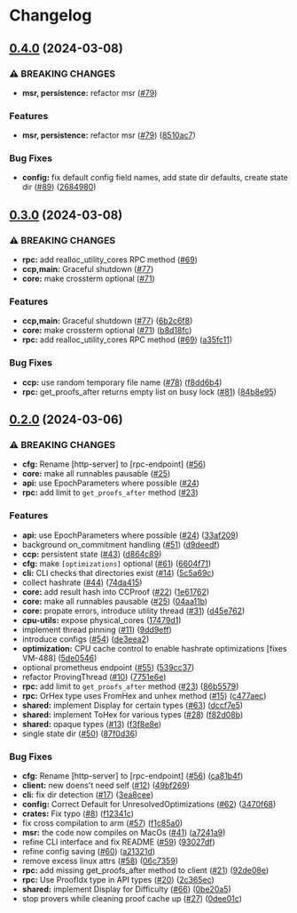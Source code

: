 # Changelog

## [0.4.0](https://github.com/fluencelabs/capacity-commitment-prover/compare/ccp-v0.3.0...ccp-v0.4.0) (2024-03-08)


### ⚠ BREAKING CHANGES

* **msr, persistence:** refactor msr ([#79](https://github.com/fluencelabs/capacity-commitment-prover/issues/79))

### Features

* **msr, persistence:** refactor msr ([#79](https://github.com/fluencelabs/capacity-commitment-prover/issues/79)) ([8510ac7](https://github.com/fluencelabs/capacity-commitment-prover/commit/8510ac78bb63f5959832c8e1bcb8047f8a4be2c6))


### Bug Fixes

* **config:** fix default config field names, add state dir defaults, create state dir ([#89](https://github.com/fluencelabs/capacity-commitment-prover/issues/89)) ([2684980](https://github.com/fluencelabs/capacity-commitment-prover/commit/2684980ec691c5ee278f1317075bb22d2bc5f057))

## [0.3.0](https://github.com/fluencelabs/capacity-commitment-prover/compare/ccp-v0.2.0...ccp-v0.3.0) (2024-03-08)


### ⚠ BREAKING CHANGES

* **rpc:** add realloc_utility_cores RPC method ([#69](https://github.com/fluencelabs/capacity-commitment-prover/issues/69))
* **ccp,main:** Graceful shutdown ([#77](https://github.com/fluencelabs/capacity-commitment-prover/issues/77))
* **core:** make crossterm optional ([#71](https://github.com/fluencelabs/capacity-commitment-prover/issues/71))

### Features

* **ccp,main:** Graceful shutdown ([#77](https://github.com/fluencelabs/capacity-commitment-prover/issues/77)) ([6b2c6f8](https://github.com/fluencelabs/capacity-commitment-prover/commit/6b2c6f85819ad44d70560a95181b68bdf1323eb5))
* **core:** make crossterm optional ([#71](https://github.com/fluencelabs/capacity-commitment-prover/issues/71)) ([b8d18fc](https://github.com/fluencelabs/capacity-commitment-prover/commit/b8d18fcc7dc82e72c9e7cfacc1ac41e14e95f4a5))
* **rpc:** add realloc_utility_cores RPC method ([#69](https://github.com/fluencelabs/capacity-commitment-prover/issues/69)) ([a35fc11](https://github.com/fluencelabs/capacity-commitment-prover/commit/a35fc11e205cda2d6cd36b871b760dcac7ddf666))


### Bug Fixes

* **ccp:** use random temporary file name ([#78](https://github.com/fluencelabs/capacity-commitment-prover/issues/78)) ([f8dd6b4](https://github.com/fluencelabs/capacity-commitment-prover/commit/f8dd6b458033476ced2fb00b3ca59c6310e88998))
* **rpc:** get_proofs_after returns empty list on busy lock ([#81](https://github.com/fluencelabs/capacity-commitment-prover/issues/81)) ([84b8e95](https://github.com/fluencelabs/capacity-commitment-prover/commit/84b8e956dca1e946d35598605c2c27330a2ceb54))

## [0.2.0](https://github.com/fluencelabs/capacity-commitment-prover/compare/ccp-v0.1.0...ccp-v0.2.0) (2024-03-06)


### ⚠ BREAKING CHANGES

* **cfg:** Rename [http-server] to [rpc-endpoint] ([#56](https://github.com/fluencelabs/capacity-commitment-prover/issues/56))
* **core:** make all runnables pausable ([#25](https://github.com/fluencelabs/capacity-commitment-prover/issues/25))
* **api:** use EpochParameters where possible ([#24](https://github.com/fluencelabs/capacity-commitment-prover/issues/24))
* **rpc:** add limit to `get_proofs_after` method ([#23](https://github.com/fluencelabs/capacity-commitment-prover/issues/23))

### Features

* **api:** use EpochParameters where possible ([#24](https://github.com/fluencelabs/capacity-commitment-prover/issues/24)) ([33af209](https://github.com/fluencelabs/capacity-commitment-prover/commit/33af209d657e52f0bb8cdc920eff39a7c03df225))
* background on_commitment handling ([#51](https://github.com/fluencelabs/capacity-commitment-prover/issues/51)) ([d9deedf](https://github.com/fluencelabs/capacity-commitment-prover/commit/d9deedfc6fb8c4a0a85db94f93a7f349a24043a7))
* **ccp:** persistent state ([#43](https://github.com/fluencelabs/capacity-commitment-prover/issues/43)) ([d864c89](https://github.com/fluencelabs/capacity-commitment-prover/commit/d864c89e438f671a8722b9272dba258befbc4b93))
* **cfg:** make `[optimizations]` optional ([#61](https://github.com/fluencelabs/capacity-commitment-prover/issues/61)) ([6604f71](https://github.com/fluencelabs/capacity-commitment-prover/commit/6604f71ebc057653d723e8100f68495e87365145))
* **cli:** CLI checks that directories exist ([#14](https://github.com/fluencelabs/capacity-commitment-prover/issues/14)) ([5c5a69c](https://github.com/fluencelabs/capacity-commitment-prover/commit/5c5a69c59e18ebbd0f3c5146a784e640c0ae457f))
* collect hashrate ([#44](https://github.com/fluencelabs/capacity-commitment-prover/issues/44)) ([74da415](https://github.com/fluencelabs/capacity-commitment-prover/commit/74da41560e96d34c24c127a867506859e42db5c6))
* **core:** add result hash into CCProof ([#22](https://github.com/fluencelabs/capacity-commitment-prover/issues/22)) ([1e61762](https://github.com/fluencelabs/capacity-commitment-prover/commit/1e6176228017e626cdd09ddbc7659cd64d3cdf29))
* **core:** make all runnables pausable ([#25](https://github.com/fluencelabs/capacity-commitment-prover/issues/25)) ([04aa11b](https://github.com/fluencelabs/capacity-commitment-prover/commit/04aa11bf0b78dd82086fcac10e8ff011d8abd055))
* **core:** propate errors, introduce utility thread ([#31](https://github.com/fluencelabs/capacity-commitment-prover/issues/31)) ([d45e762](https://github.com/fluencelabs/capacity-commitment-prover/commit/d45e7626f62e8034964265d301c59b135a3c0a13))
* **cpu-utils:** expose physical_cores ([17479d1](https://github.com/fluencelabs/capacity-commitment-prover/commit/17479d142e6c7344ff3f0e60cd9e6628c3fd5961))
* implement thread pinning ([#11](https://github.com/fluencelabs/capacity-commitment-prover/issues/11)) ([9dd9eff](https://github.com/fluencelabs/capacity-commitment-prover/commit/9dd9effbb3a61ca08da78ca65175077b9b67728d))
* introduce configs ([#54](https://github.com/fluencelabs/capacity-commitment-prover/issues/54)) ([de3eea2](https://github.com/fluencelabs/capacity-commitment-prover/commit/de3eea274191b5ae6f6a1ad0415d8d758f25f992))
* **optimization:** CPU cache control to enable hashrate optimizations [fixes VM-488] ([5de0546](https://github.com/fluencelabs/capacity-commitment-prover/commit/5de05462da4444f7fd3633fecaecd82c854a1618))
* optional prometheus endpoint ([#55](https://github.com/fluencelabs/capacity-commitment-prover/issues/55)) ([539cc37](https://github.com/fluencelabs/capacity-commitment-prover/commit/539cc3794ea175d96aa5e64599ed113b202c1577))
* refactor ProvingThread ([#10](https://github.com/fluencelabs/capacity-commitment-prover/issues/10)) ([7751e6e](https://github.com/fluencelabs/capacity-commitment-prover/commit/7751e6e488d158cc8ac09e57bcedc1b7e7f7ae5c))
* **rpc:** add limit to `get_proofs_after` method ([#23](https://github.com/fluencelabs/capacity-commitment-prover/issues/23)) ([86b5579](https://github.com/fluencelabs/capacity-commitment-prover/commit/86b55795bfb1bdea85cd312606eaadd0b2a4cfcd))
* **rpc:** OrHex type uses FromHex and unhex method ([#15](https://github.com/fluencelabs/capacity-commitment-prover/issues/15)) ([c477aec](https://github.com/fluencelabs/capacity-commitment-prover/commit/c477aecd78cc580593bbfc8e30e3b41e6959b44d))
* **shared:** implement Display for certain types ([#63](https://github.com/fluencelabs/capacity-commitment-prover/issues/63)) ([dccf7e5](https://github.com/fluencelabs/capacity-commitment-prover/commit/dccf7e5cdba05ae77f752592e2be9da65277aa5c))
* **shared:** implement ToHex for various types ([#28](https://github.com/fluencelabs/capacity-commitment-prover/issues/28)) ([f82d08b](https://github.com/fluencelabs/capacity-commitment-prover/commit/f82d08b0a1dbc77a25b5bd7f2f91976f36561ad6))
* **shared:** opaque types ([#13](https://github.com/fluencelabs/capacity-commitment-prover/issues/13)) ([f3f8e8e](https://github.com/fluencelabs/capacity-commitment-prover/commit/f3f8e8e3720bf8e2c10c91cbd732d873f2a0878d))
* single state dir ([#50](https://github.com/fluencelabs/capacity-commitment-prover/issues/50)) ([87f0d36](https://github.com/fluencelabs/capacity-commitment-prover/commit/87f0d365626552a54f1d2dac8d04b36e352cbc1b))


### Bug Fixes

* **cfg:** Rename [http-server] to [rpc-endpoint] ([#56](https://github.com/fluencelabs/capacity-commitment-prover/issues/56)) ([ca81b4f](https://github.com/fluencelabs/capacity-commitment-prover/commit/ca81b4f16958bff759d9b0f78dbc2724d6cfb419))
* **client:** new doens't need self ([#12](https://github.com/fluencelabs/capacity-commitment-prover/issues/12)) ([49bf269](https://github.com/fluencelabs/capacity-commitment-prover/commit/49bf2698d46cf720587d3430329a6ab1401e3c66))
* **cli:** fix dir detection ([#17](https://github.com/fluencelabs/capacity-commitment-prover/issues/17)) ([3ea8cee](https://github.com/fluencelabs/capacity-commitment-prover/commit/3ea8cee84668dbf141af2e2c4ef269294c44656b))
* **config:** Correct Default for UnresolvedOptimizations ([#62](https://github.com/fluencelabs/capacity-commitment-prover/issues/62)) ([3470f68](https://github.com/fluencelabs/capacity-commitment-prover/commit/3470f68135c72bf22405dd19f46218248d800db8))
* **crates:** Fix typo ([#8](https://github.com/fluencelabs/capacity-commitment-prover/issues/8)) ([f12341c](https://github.com/fluencelabs/capacity-commitment-prover/commit/f12341c01d0a08e3a2de3bf34cec507200cbf19c))
* fix cross compilation to arm ([#57](https://github.com/fluencelabs/capacity-commitment-prover/issues/57)) ([f1c85a0](https://github.com/fluencelabs/capacity-commitment-prover/commit/f1c85a015ec1a2392b1a20a1f0279da79e96313c))
* **msr:** the code now compiles on MacOs ([#41](https://github.com/fluencelabs/capacity-commitment-prover/issues/41)) ([a7241a9](https://github.com/fluencelabs/capacity-commitment-prover/commit/a7241a9bf169ed6687df32a6cf7710df4fe4ba07))
* refine CLI interface and fix README ([#59](https://github.com/fluencelabs/capacity-commitment-prover/issues/59)) ([93027df](https://github.com/fluencelabs/capacity-commitment-prover/commit/93027df80c168058bad0ec0a3ffaf005abb63dc8))
* refine config saving ([#60](https://github.com/fluencelabs/capacity-commitment-prover/issues/60)) ([a21321d](https://github.com/fluencelabs/capacity-commitment-prover/commit/a21321d1251c22dd1cfd51962ccf8fc2d6a181f2))
* remove excess linux attrs ([#58](https://github.com/fluencelabs/capacity-commitment-prover/issues/58)) ([06c7359](https://github.com/fluencelabs/capacity-commitment-prover/commit/06c73595ad2ac740fe4bd8ae65b5afbc941ab2c5))
* **rpc:** add missing get_proofs_after method to client ([#21](https://github.com/fluencelabs/capacity-commitment-prover/issues/21)) ([92de08e](https://github.com/fluencelabs/capacity-commitment-prover/commit/92de08e8c457204bf3ff80354bbedbf3b8e5d7e7))
* **rpc:** Use ProofIdx type in API types ([#20](https://github.com/fluencelabs/capacity-commitment-prover/issues/20)) ([2c365ec](https://github.com/fluencelabs/capacity-commitment-prover/commit/2c365ec658bf58dad861f23af4fb9bdc4188c6ac))
* **shared:** implement Display for Difficulty ([#66](https://github.com/fluencelabs/capacity-commitment-prover/issues/66)) ([0be20a5](https://github.com/fluencelabs/capacity-commitment-prover/commit/0be20a5c461f9191d8e83fdef33d376203565562))
* stop provers while cleaning proof cache up ([#27](https://github.com/fluencelabs/capacity-commitment-prover/issues/27)) ([0dee01c](https://github.com/fluencelabs/capacity-commitment-prover/commit/0dee01c6ad3d06d866b568688e6591afe176f7a6))
